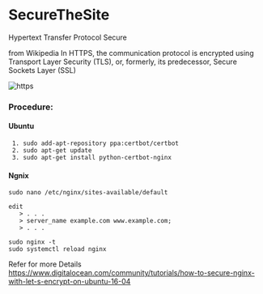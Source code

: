 # SecureTheSite
Hypertext Transfer Protocol Secure 

from Wikipedia
In HTTPS, the communication protocol is encrypted using Transport Layer Security (TLS), or, formerly,
its predecessor, Secure Sockets Layer (SSL)

![https](https://strongarm.io/wp-content/uploads/2017/11/HTTPS_icon.png)

### Procedure:
#### Ubuntu
```
 1. sudo add-apt-repository ppa:certbot/certbot
 2. sudo apt-get update
 3. sudo apt-get install python-certbot-nginx
 ```
 
 #### Ngnix
 ```
 sudo nano /etc/nginx/sites-available/default

 edit
    > . . .
    > server_name example.com www.example.com;
    > . . .
```



```
sudo nginx -t
sudo systemctl reload nginx
```

Refer for more Details
https://www.digitalocean.com/community/tutorials/how-to-secure-nginx-with-let-s-encrypt-on-ubuntu-16-04

 
 
